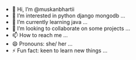 - 👋 Hi, I’m @muskanbhartii
- 👀 I’m interested in python django mongodb  ...
- 🌱 I’m currently learning java ...
- 💞️ I’m looking to collaborate on some projects ...
- 📫 How to reach me ...
- 😄 Pronouns: she/ her ...
- ⚡ Fun fact: keen to learn new things ...

<!---
muskanbhartii/muskanbhartii is a ✨ special ✨ repository because its `README.md` (this file) appears on your GitHub profile.
You can click the Preview link to take a look at your changes.
--->
